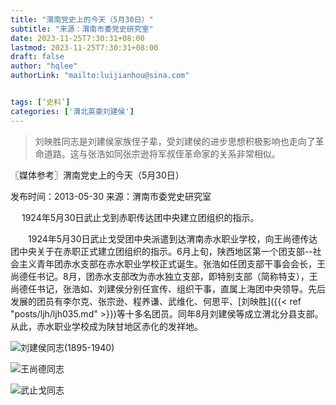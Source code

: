 ```yaml
---
title: "渭南党史上的今天（5月30日）"
subtitle: "来源：渭南市委党史研究室"
date: 2023-11-25T7:30:31+08:00
lastmod: 2023-11-25T7:30:31+08:00
draft: false
author: "hqlee"
authorLink: "mailto:luijianhou@sina.com"


tags: [‘史料’]
categories: ['渭北英豪刘建侯']
---
```


>刘映胜同志是刘建侯家族侄子辈，受刘建侯的进步思想积极影响也走向了革命道路。这与张浩如同张宗逊将军叔侄革命家的关系非常相似。


〖媒体参考〗渭南党史上的今天（5月30日）


发布时间：2013-05-30 来源：渭南市委党史研究室

　
1924年5月30日武止戈到赤职传达团中央建立团组织的指示。


　　1924年5月30日武止戈受团中央派遣到达渭南赤水职业学校，向王尚德传达团中央关于在赤职正式建立团组织的指示。6月上旬，陕西地区第一个团支部--社会主义青年团赤水支部在赤水职业学校正式诞生。张浩如任团支部干事会会长，王尚德任书记。8月，团赤水支部改为赤水独立支部，即特别支部（简称特支），王尚德任书记，张浩如、刘建侯分别任宣传、组织干事，直属上海团中央领导。先后发展的团员有李尔克、张宗逊、程养谦、武维化、何思平、[刘映胜]({{< ref "posts/ljh/ljh035.md" >}})等十多名团员。同年8月刘建侯等成立渭北分县支部。从此，赤水职业学校成为陕甘地区赤化的发祥地。



 ![刘建侯同志(1895-1940)](/images/ljh/ljh031-1.png "渭北英豪刘建侯(1895-1940)")

 ![王尚德同志](/images/ljh/ljh031-2.png "王尚德同志(1891-1946)")

 ![武止戈同志](/images/ljh/ljh031-3.png "武止戈同志")

